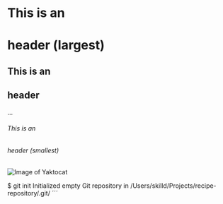 # This is an <h1> header (largest)
## This is an <h2> header
...
###### This is an <h6> header (smallest)

![Image of Yaktocat](https://octodex.github.com/images/yaktocat.png)


$ git init
Initialized empty Git repository in /Users/skilld/Projects/recipe-repository/.git/
´´´

